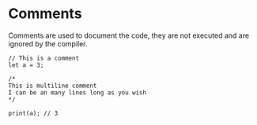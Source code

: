 # Comments

Comments are used to document the code, they are not executed and are ignored by the compiler.

```frugurt
// This is a comment
let a = 3;

/*
This is multiline comment
I can be an many lines long as you wish
*/

print(a); // 3
```
